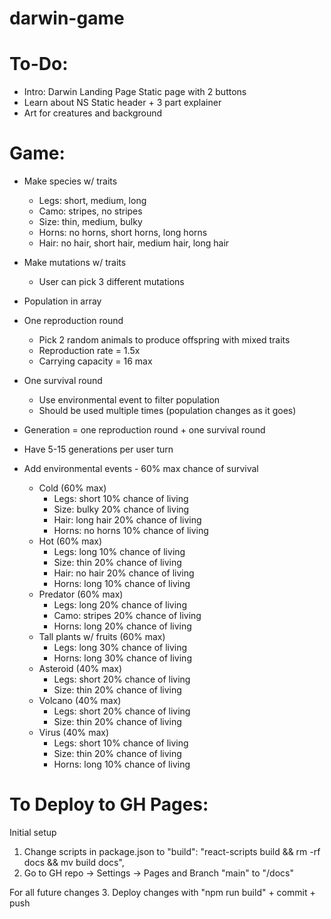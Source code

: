 # darwin-game
<!-- This is an educational game to help students understand how natural selection works. Concept inspired by and based on "Who Wants to Live a Million Years?" -->

# To-Do:
- Intro: Darwin Landing Page        Static page with 2 buttons
- Learn about NS                    Static header + 3 part explainer
- Art for creatures and background


# Game:
- Make species w/ traits
    - Legs: short, medium, long
    - Camo: stripes, no stripes
    - Size: thin, medium, bulky
    - Horns: no horns, short horns, long horns
    - Hair: no hair, short hair, medium hair, long hair

- Make mutations w/ traits
    - User can pick 3 different mutations

- Population in array

- One reproduction round
    - Pick 2 random animals to produce offspring with mixed traits
    - Reproduction rate = 1.5x
    - Carrying capacity = 16 max

- One survival round
    - Use environmental event to filter population
    - Should be used multiple times (population changes as it goes)

- Generation = one reproduction round + one survival round
- Have 5-15 generations per user turn

- Add environmental events - 60% max chance of survival
    - Cold (60% max)
        - Legs: short 10% chance of living
        - Size: bulky 20% chance of living
        - Hair: long hair 20% chance of living
        - Horns: no horns 10% chance of living
    - Hot (60% max)
        - Legs: long 10% chance of living
        - Size: thin 20% chance of living
        - Hair: no hair 20% chance of living
        - Horns: long 10% chance of living
    - Predator (60% max)
        - Legs: long 20% chance of living
        - Camo: stripes 20% chance of living
        - Horns: long 20% chance of living
    - Tall plants w/ fruits (60% max)
        - Legs: long 30% chance of living
        - Horns: long 30% chance of living
     - Asteroid (40% max)
        - Legs: short 20% chance of living
        - Size: thin 20% chance of living
    - Volcano (40% max)
        - Legs: short 20% chance of living
        - Size: thin 20% chance of living
    - Virus (40% max)
        - Legs: short 10% chance of living
        - Size: thin 20% chance of living
        - Horns: long 10% chance of living

# To Deploy to GH Pages:
Initial setup
1. Change scripts in package.json to "build": "react-scripts build && rm -rf docs && mv build docs",
2. Go to GH repo -> Settings -> Pages and Branch "main" to "/docs"

For all future changes
3. Deploy changes with "npm run build" + commit + push
